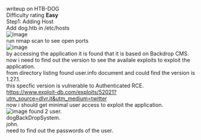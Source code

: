 writeup on HTB-DOG <br>
Difficulty rating **Easy** <br>
Step1: Adding Host<br>
Add dog.htb in /etc/hosts<br>
![image](https://github.com/user-attachments/assets/0fe1aebc-b523-4604-8d66-3d4ee852c17b)
<br>
run nmap scan to see open ports<br>
![image](https://github.com/user-attachments/assets/0019ac49-7abd-4d25-857f-db4c4f2e9563) <br>
by accessing the application it is found that it is based on Backdrop CMS.  
now i need to find out the version to see the availale exploits to exploit the application.  
from directory listing found user.info document and could find the version is 1.27.1.  
this specfic version is vulnerable to Authenticated RCE.  
https://www.exploit-db.com/exploits/52021?utm_source=dlvr.it&utm_medium=twitter  
now i should get minimal user access to exploit the application.  
![image](https://github.com/user-attachments/assets/e601b617-3f4c-4574-9aac-1509462bd778)
found 2 user.  
dogBackDropSystem.  
john.  
need to find out the passwords of the user.  


